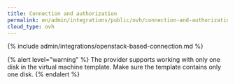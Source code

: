 ```yaml
---
title: Connection and authorization
permalink: en/admin/integrations/public/ovh/сonnection-and-authorization.html
cloud_type: ovh
---
```


{% include admin/integrations/openstack-based-connection.md %}

{% alert level="warning" %}
The provider supports working with only one disk in the virtual machine template. Make sure the template contains only one disk.
{% endalert %}
